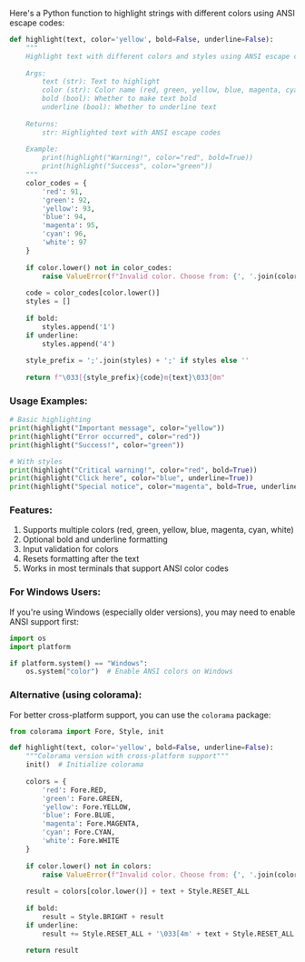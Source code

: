 Here's a Python function to highlight strings with different colors using ANSI escape codes:

```python
def highlight(text, color='yellow', bold=False, underline=False):
    """
    Highlight text with different colors and styles using ANSI escape codes.
    
    Args:
        text (str): Text to highlight
        color (str): Color name (red, green, yellow, blue, magenta, cyan, white)
        bold (bool): Whether to make text bold
        underline (bool): Whether to underline text
    
    Returns:
        str: Highlighted text with ANSI escape codes
    
    Example:
        print(highlight("Warning!", color="red", bold=True))
        print(highlight("Success", color="green"))
    """
    color_codes = {
        'red': 91,
        'green': 92,
        'yellow': 93,
        'blue': 94,
        'magenta': 95,
        'cyan': 96,
        'white': 97
    }
    
    if color.lower() not in color_codes:
        raise ValueError(f"Invalid color. Choose from: {', '.join(color_codes.keys())}")
    
    code = color_codes[color.lower()]
    styles = []
    
    if bold:
        styles.append('1')
    if underline:
        styles.append('4')
    
    style_prefix = ';'.join(styles) + ';' if styles else ''
    
    return f"\033[{style_prefix}{code}m{text}\033[0m"
```

### Usage Examples:

```python
# Basic highlighting
print(highlight("Important message", color="yellow"))
print(highlight("Error occurred", color="red"))
print(highlight("Success!", color="green"))

# With styles
print(highlight("Critical warning!", color="red", bold=True))
print(highlight("Click here", color="blue", underline=True))
print(highlight("Special notice", color="magenta", bold=True, underline=True))
```

### Features:

1. Supports multiple colors (red, green, yellow, blue, magenta, cyan, white)
2. Optional bold and underline formatting
3. Input validation for colors
4. Resets formatting after the text
5. Works in most terminals that support ANSI color codes

### For Windows Users:

If you're using Windows (especially older versions), you may need to enable ANSI support first:

```python
import os
import platform

if platform.system() == "Windows":
    os.system("color")  # Enable ANSI colors on Windows
```

### Alternative (using colorama):

For better cross-platform support, you can use the `colorama` package:

```python
from colorama import Fore, Style, init

def highlight(text, color='yellow', bold=False, underline=False):
    """Colorama version with cross-platform support"""
    init()  # Initialize colorama
    
    colors = {
        'red': Fore.RED,
        'green': Fore.GREEN,
        'yellow': Fore.YELLOW,
        'blue': Fore.BLUE,
        'magenta': Fore.MAGENTA,
        'cyan': Fore.CYAN,
        'white': Fore.WHITE
    }
    
    if color.lower() not in colors:
        raise ValueError(f"Invalid color. Choose from: {', '.join(colors.keys())}")
    
    result = colors[color.lower()] + text + Style.RESET_ALL
    
    if bold:
        result = Style.BRIGHT + result
    if underline:
        result += Style.RESET_ALL + '\033[4m' + text + Style.RESET_ALL
    
    return result
```
